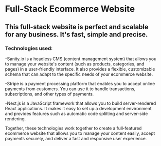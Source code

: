 # Full-Stack Ecommerce Website

## This full-stack website is perfect and scalable for any business. It's fast, simple and precise.

### Technologies used: 
-Sanity.io is a headless CMS (content management system) that allows you to manage your website's content (such as products, categories, and pages) in a user-friendly interface. It also provides a flexible, customizable schema that can adapt to the specific needs of your ecommerce website.

-Stripe is a payment processing platform that enables you to accept online payments from customers. You can use it to handle transactions, subscriptions, and other types of payments.

-Next.js is a JavaScript framework that allows you to build server-rendered React applications. It makes it easy to set up a development environment and provides features such as automatic code splitting and server-side rendering.

Together, these technologies work together to create a full-featured ecommerce website that allows you to manage your content easily, accept payments securely, and deliver a fast and responsive user experience.
